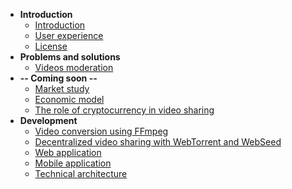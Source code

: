 - **Introduction**
    - [Introduction](en_us/intro.md)
    - [User experience](en_us/ux.md)
    - [License](en_us/license.md)
- **Problems and solutions**
    - [Videos moderation](en_us/moderation.md)
- **-- Coming soon --**
    - [Market study](#)
    - [Economic model](#)
    - [The role of cryptocurrency in video sharing](#)
- **Development**
    - [Video conversion using FFmpeg](#)
    - [Decentralized video sharing with WebTorrent and WebSeed](#)
    - [Web application](#)
    - [Mobile application](#)
    - [Technical architecture](#)